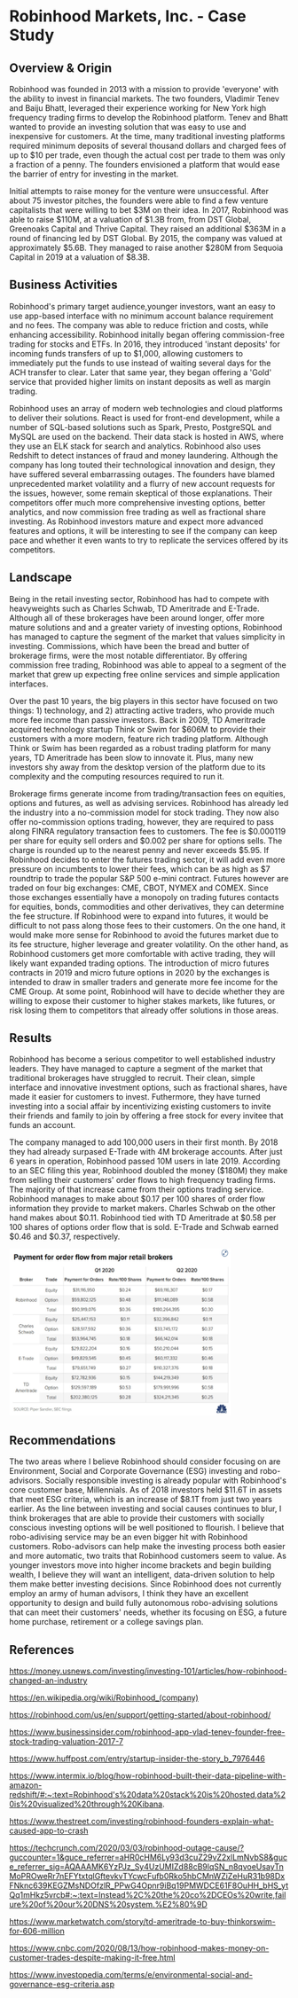 # Robinhood Markets, Inc. - Case Study

## Overview & Origin

Robinhood was founded in 2013 with a mission to provide 'everyone' with the ability to invest in financial markets. The two founders, Vladimir Tenev and Baiju Bhatt, leveraged their experience working for New York high frequency trading firms to develop the Robinhood platform. Tenev and Bhatt wanted to provide an investing solution that was easy to use and inexpensive for customers. At the time, many traditional investing platforms required minimum deposits of several thousand dollars and charged fees of up to $10 per trade, even though the actual cost per trade to them was only a fraction of a penny. The founders envisioned a platform that would ease the barrier of entry for investing in the market.

Initial attempts to raise money for the venture were unsuccessful. After about 75 investor pitches, the founders were able to find a few venture capitalists that were willing to bet $3M on their idea. In 2017, Robinhood was able to raise $110M, at a valuation of $1.3B from, from DST Global, Greenoaks Capital and Thrive Capital. They raised an additional $363M in a round of financing led by DST Global. By 2015, the company was valued at approximately $5.6B. They managed to raise another $280M from Sequoia Capital in 2019 at a valuation of $8.3B.



## Business Activities


Robinhood's primary target audience,younger investors, want an easy to use app-based interface with no minimum account balance requirement and no fees. The company was able to reduce friction and costs, while enhancing accessibility. Robinhood initally began offering commission-free trading for stocks and ETFs. In 2016, they introduced 'instant deposits' for incoming funds transfers of up to $1,000, allowing customers to immediately put the funds to use instead of waiting several days for the ACH transfer to clear. Later that same year, they began offering a 'Gold' service that provided higher limits on instant deposits as well as margin trading.

Robinhood uses an array of modern web technologies and cloud platforms to deliver their solutions. React is used for front-end development, while a number of SQL-based solutions such as Spark, Presto, PostgreSQL and MySQL are used on the backend. Their data stack is hosted in AWS, where they use an ELK stack for search and analytics. Robinhood also uses Redshift to detect instances of fraud and money laundering. Although the company has long touted their technological innovation and design, they have suffered several embarrassing outages. The founders have blamed unprecedented market volatility and a flurry of new account requests for the issues, however, some remain skeptical of those explanations. Their competitors offer much more comprehensive investing options, better analytics, and now commission free trading as well as fractional share investing. As Robinhood investors mature and expect more advanced features and options, it will be interesting to see if the company can keep pace and whether it even wants to try to replicate the services offered by its competitors.



## Landscape


Being in the retail investing sector, Robinhood has had to compete with heavyweights such as Charles Schwab, TD Ameritrade and E-Trade. Although all of these brokerages have been around longer, offer more mature solutions and and a greater variety of investing options, Robinhood has managed to capture the segment of the market that values simplicity in investing. Commissions, which have been the bread and butter of brokerage firms, were the most notable differentiator. By offering commission free trading, Robinhood was able to appeal to a segment of the market that grew up expecting free online services and simple application interfaces.

Over the past 10 years, the big players in this sector have focused on two things: 1) technology, and 2) attracting active traders, who provide much more fee income than passive investors. Back in 2009, TD Ameritrade acquired technology startup Think or Swim for $606M to provide their customers with a more modern, feature rich trading platform. Although Think or Swim has been regarded as a robust trading platform for many years, TD Ameritrade has been slow to innovate it. Plus, many new investors shy away from the desktop version of the platform due to its complexity and the computing resources required to run it. 

Brokerage firms generate income from trading/transaction fees on equities, options and futures, as well as advising services. Robinhood has already led the industry into a no-commission model for stock trading. They now also offer no-commission options trading, however, they are required to pass along FINRA regulatory transaction fees to customers. The fee is $0.000119 per share for equity sell orders and $0.002 per share for options sells. The charge is rounded up to the nearest penny and never exceeds $5.95. If Robinhood decides to enter the futures trading sector, it will add even more pressure on incumbents to lower their fees, which can be as high as $7 roundtrip to trade the popular S&P 500 e-mini contract. Futures however are traded on four big exchanges: CME, CBOT, NYMEX and COMEX. Since those exchanges essentially have a monopoly on trading futures contacts for equities, bonds, commodities and other derivatives, they can determine the fee structure. If Robinhood were to expand into futures, it would be difficult to not pass along those fees to their customers. On the one hand, it would make more sense for Robinhood to avoid the futures market due to its fee structure, higher leverage and greater volatility. On the other hand, as Robinhood customers get more comfortable with active trading, they will likely want expanded trading options. The introduction of micro futures contracts in 2019 and micro future options in 2020 by the exchanges is intended to draw in smaller traders and generate more fee income for the CME Group. At some point, Robinhood will have to decide whether they are willing to expose their customer to higher stakes markets, like futures, or risk losing them to competitors that already offer solutions in those areas.



## Results


Robinhood has become a serious competitor to well established industry leaders. They have managed to capture a segment of the market that traditional brokerages have struggled to recruit. Their clean, simple interface and innovative investment options, such as fractional shares, have made it easier for customers to invest. Futhermore, they have turned investing into a social affair by incentivizing existing customers to invite their friends and family to join by offering a free stock for every invitee that funds an account.

The company managed to add 100,000 users in their first month. By 2018 they had already surpased E-Trade with 4M brokerage accounts. After just 6 years in operation, Robinhood passed 10M users in late 2019. According to an SEC filing this year, Robinhood doubled the money ($180M) they make from selling their customers' order flows to high frequency trading firms. The majority of that increase came from their options trading service. Robinhood manages to make about $0.17 per 100 shares of order flow information they provide to market makers. Charles Schwab on the other hand makes about $0.11. Robinhood tied with TD Ameritrade at $0.58 per 100 shares of options order flow that is sold. E-Trade and Schwab earned $0.46 and $0.37, respectively.


<img src="../images/orderflow.jpg" alt="Order Flow" width="400" height="300">

## Recommendations


The two areas where I believe Robinhood should consider focusing on are Environment, Social and Corporate Governance (ESG) investing and robo-advisors. Socially responsible investing is already popular with Robinhood's core customer base, Millennials. As of 2018 investors held $11.6T in assets that meet ESG criteria, which is an increase of $8.1T from just two years earlier. As the line between investing and social causes continues to blur, I think brokerages that are able to provide their customers with socially conscious investing options will be well positioned to flourish. I believe that robo-adivising service may be an even bigger hit with Robinhood customers. Robo-advisors can help make the investing process both easier and more automatic, two traits that Robinhood customers seem to value. As younger investors move into higher income brackets and begin building wealth, I believe they will want an intelligent, data-driven solution to help them make better investing decisions. Since Robinhood does not currently employ an army of human advisors, I think they have an excellent opportunity to design and build fully autonomous robo-advising solutions that can meet their customers' needs, whether its focusing on ESG, a future home purchase, retirement or a college savings plan.



## References


https://money.usnews.com/investing/investing-101/articles/how-robinhood-changed-an-industry

https://en.wikipedia.org/wiki/Robinhood_(company)

https://robinhood.com/us/en/support/getting-started/about-robinhood/

https://www.businessinsider.com/robinhood-app-vlad-tenev-founder-free-stock-trading-valuation-2017-7

https://www.huffpost.com/entry/startup-insider-the-story_b_7976446

https://www.intermix.io/blog/how-robinhood-built-their-data-pipeline-with-amazon-redshift/#:~:text=Robinhood's%20data%20stack%20is%20hosted,data%20is%20visualized%20through%20Kibana.

https://www.thestreet.com/investing/robinhood-founders-explain-what-caused-app-to-crash

https://techcrunch.com/2020/03/03/robinhood-outage-cause/?guccounter=1&guce_referrer=aHR0cHM6Ly93d3cuZ29vZ2xlLmNvbS8&guce_referrer_sig=AQAAAMK6YzPJz_Sy4UzUMIZd88cB9lqSN_n8qvoeUsayTnMoPROweRr7nEFYtxtqlGftevkvTYcwcFufb0Rko5hbCMnWZiZeHuR31b98DxFNknc639KEGZMsNDOfzlR_PPwG4Opnr9iBq19PMWDCE61F8OuHH_bHS_ytQq1mHkz5vrcb#:~:text=Instead%2C%20the%20co%2DCEOs%20write,failure%20of%20our%20DNS%20system.%E2%80%9D

https://www.marketwatch.com/story/td-ameritrade-to-buy-thinkorswim-for-606-million

https://www.cnbc.com/2020/08/13/how-robinhood-makes-money-on-customer-trades-despite-making-it-free.html

https://www.investopedia.com/terms/e/environmental-social-and-governance-esg-criteria.asp